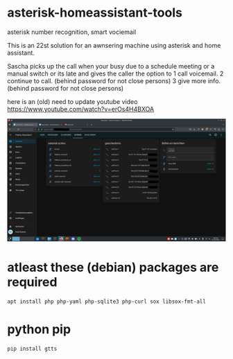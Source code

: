 # asterisk-homeassistant-tools
asterisk number recognition, smart vociemail

This is an 22st solution for an awnsering machine using asterisk and home assistant.

Sascha picks up the call when your busy due to a schedule meeting or a manual switch or its late and gives the caller the option to
1 call voicemail.
2 continue to call. (behind password for not close persons)
3 give more info. (behind password for not close persons)


here is an (old) need to update youtube video https://www.youtube.com/watch?v=erOs4H4BXOA

![](./pics/asterisk.png)

# atleast these (debian) packages are required
`apt install php php-yaml php-sqlite3 php-curl sox libsox-fmt-all`

# python pip 
`pip install gtts`
